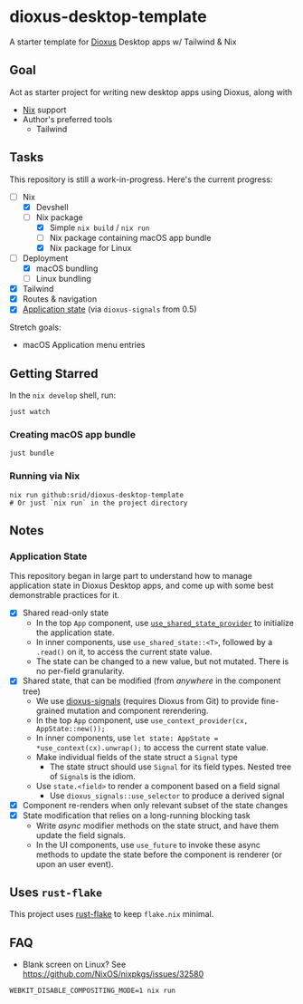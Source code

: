 # dioxus-desktop-template

A starter template for [Dioxus](https://dioxuslabs.com/) Desktop apps w/ Tailwind & Nix

## Goal

Act as starter project for writing new desktop apps using Dioxus, along with
- [Nix](https://nixos.asia/en/nix-tutorial) support
- Author's preferred tools
  - Tailwind

## Tasks

This repository is still a work-in-progress. Here's the current progress:

- [ ] Nix 
  - [x] Devshell
  - [ ] Nix package
    - [x] Simple `nix build` / `nix run`
    - [ ] Nix package containing macOS app bundle
    - [x] Nix package for Linux
- [ ] Deployment
  - [x] macOS bundling
  - [ ] Linux bundling
- [x] Tailwind
- [x] Routes & navigation
- [x] [Application state](#application-state) (via `dioxus-signals` from 0.5)

Stretch goals:

- macOS Application menu entries

## Getting Starred

In the `nix develop` shell, run:

```
just watch 
```

### Creating macOS app bundle

```
just bundle
```

### Running via Nix

```
nix run github:srid/dioxus-desktop-template
# Or just `nix run` in the project directory
```

## Notes

### Application State

This repository began in large part to understand how to manage application state in Dioxus Desktop apps, and come up with some best demonstrable practices for it.

- [x] Shared read-only state
  - In the top `App` component, use [`use_shared_state_provider`](https://dioxuslabs.com/learn/0.4/guide/state#state) to initialize the application state.
  - In inner components, use `use_shared_state::<T>`, followed by a `.read()` on it, to access the current state value.
  - The state can be changed to a new value, but not mutated. There is no per-field granularity.
- [x] Shared state, that can be modified (from *anywhere* in the component tree)
  - We use [dioxus-signals](https://github.com/DioxusLabs/dioxus/blob/master/packages/signals/README.md) (requires Dioxus from Git) to provide fine-grained mutation and component rerendering.
  - In the top `App` component, use `use_context_provider(cx, AppState::new());`
  - In inner components, use `let state: AppState = *use_context(cx).unwrap();` to access the current state value.
  - Make individual fields of the state struct a `Signal` type
    - The state struct should use `Signal` for its field types. Nested tree of `Signal`s is the idiom.
  - Use `state.<field>` to render a component based on a field signal
    - Use `dioxus_signals::use_selector` to produce a derived signal
- [x] Component re-renders when only relevant subset of the state changes
- [x] State modification that relies on a long-running blocking task
  - Write *async* modifier methods on the state struct, and have them update the field signals.
  - In the UI components, use `use_future` to invoke these async methods to update the state before the component is renderer (or upon an user event).

## Uses `rust-flake`

This project uses [rust-flake](https://github.com/juspay/rust-flake) to keep `flake.nix` minimal.

## FAQ

- Blank screen on Linux? See https://github.com/NixOS/nixpkgs/issues/32580
```
WEBKIT_DISABLE_COMPOSITING_MODE=1 nix run
```
